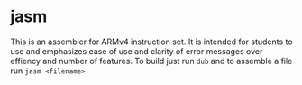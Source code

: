 # jasm
This is an assembler for ARMv4 instruction set. It is intended for students to use and emphasizes ease of use and clarity of error messages over effiency and number of features. To build just run `dub` and to assemble a file run `jasm <filename>`
